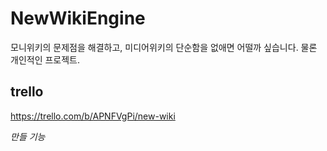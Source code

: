 # NewWikiEngine
모니위키의 문제점을 해결하고, 미디어위키의 단순함을 없애면 어떨까 싶습니다. 물론 개인적인 프로젝트.

## trello
https://trello.com/b/APNFVgPi/new-wiki

*만들 기능*
